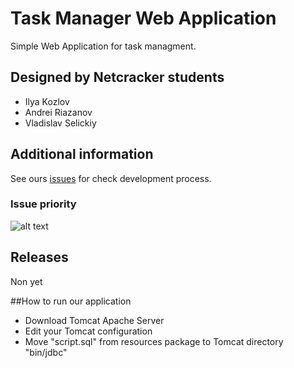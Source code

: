 # Task Manager Web Application

Simple Web Application for task managment.

## Designed by Netcracker students
  - Ilya Kozlov
  - Andrei Riazanov
  - Vladislav Selickiy
  
## Additional information  

See ours [issues](https://github.com/Desire456/task-manager-web-app/issues) for check development process.

### Issue priority

![alt text](https://user-images.githubusercontent.com/33430830/73350679-ef98e300-42a6-11ea-8093-a34c6d227afc.png "Issue priority")

## Releases

Non yet

##How to run our application
 - Download Tomcat Apache Server
 - Edit your Tomcat configuration
 - Move "script.sql" from resources package to Tomcat directory "bin/jdbc"